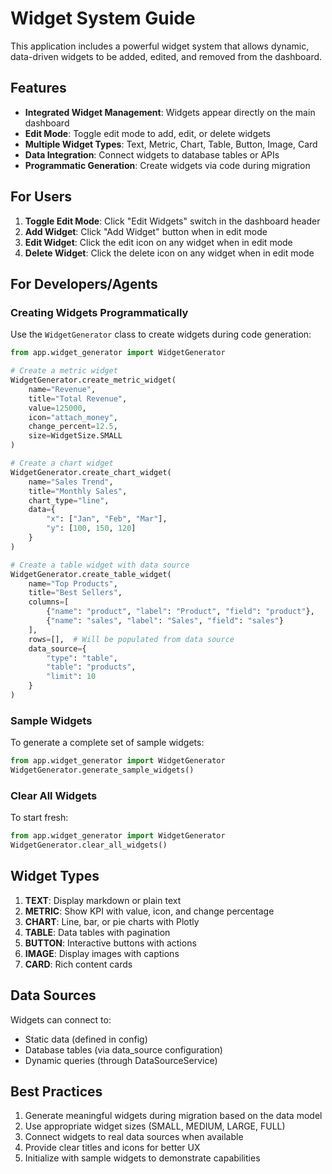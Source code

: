 # Widget System Guide

This application includes a powerful widget system that allows dynamic, data-driven widgets to be added, edited, and removed from the dashboard.

## Features

- **Integrated Widget Management**: Widgets appear directly on the main dashboard
- **Edit Mode**: Toggle edit mode to add, edit, or delete widgets
- **Multiple Widget Types**: Text, Metric, Chart, Table, Button, Image, Card
- **Data Integration**: Connect widgets to database tables or APIs
- **Programmatic Generation**: Create widgets via code during migration

## For Users

1. **Toggle Edit Mode**: Click "Edit Widgets" switch in the dashboard header
2. **Add Widget**: Click "Add Widget" button when in edit mode
3. **Edit Widget**: Click the edit icon on any widget when in edit mode
4. **Delete Widget**: Click the delete icon on any widget when in edit mode

## For Developers/Agents

### Creating Widgets Programmatically

Use the `WidgetGenerator` class to create widgets during code generation:

```python
from app.widget_generator import WidgetGenerator

# Create a metric widget
WidgetGenerator.create_metric_widget(
    name="Revenue",
    title="Total Revenue",
    value=125000,
    icon="attach_money",
    change_percent=12.5,
    size=WidgetSize.SMALL
)

# Create a chart widget
WidgetGenerator.create_chart_widget(
    name="Sales Trend",
    title="Monthly Sales",
    chart_type="line",
    data={
        "x": ["Jan", "Feb", "Mar"],
        "y": [100, 150, 120]
    }
)

# Create a table widget with data source
WidgetGenerator.create_table_widget(
    name="Top Products",
    title="Best Sellers",
    columns=[
        {"name": "product", "label": "Product", "field": "product"},
        {"name": "sales", "label": "Sales", "field": "sales"}
    ],
    rows=[],  # Will be populated from data source
    data_source={
        "type": "table",
        "table": "products",
        "limit": 10
    }
)
```

### Sample Widgets

To generate a complete set of sample widgets:

```python
from app.widget_generator import WidgetGenerator
WidgetGenerator.generate_sample_widgets()
```

### Clear All Widgets

To start fresh:

```python
from app.widget_generator import WidgetGenerator
WidgetGenerator.clear_all_widgets()
```

## Widget Types

1. **TEXT**: Display markdown or plain text
2. **METRIC**: Show KPI with value, icon, and change percentage
3. **CHART**: Line, bar, or pie charts with Plotly
4. **TABLE**: Data tables with pagination
5. **BUTTON**: Interactive buttons with actions
6. **IMAGE**: Display images with captions
7. **CARD**: Rich content cards

## Data Sources

Widgets can connect to:
- Static data (defined in config)
- Database tables (via data_source configuration)
- Dynamic queries (through DataSourceService)

## Best Practices

1. Generate meaningful widgets during migration based on the data model
2. Use appropriate widget sizes (SMALL, MEDIUM, LARGE, FULL)
3. Connect widgets to real data sources when available
4. Provide clear titles and icons for better UX
5. Initialize with sample widgets to demonstrate capabilities
